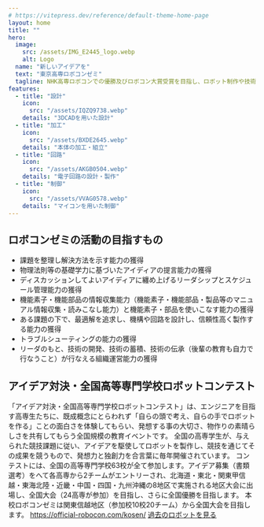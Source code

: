 ```yaml
---
# https://vitepress.dev/reference/default-theme-home-page
layout: home
title: ""
hero:
  image:
    src: /assets/IMG_E2445_logo.webp
    alt: Logo
  name: "新しいアイデアを"
  text: "東京高専ロボコンゼミ"
  tagline: NHK高専ロボコンでの優勝及びロボコン大賞受賞を目指し、ロボット制作や技術開発をしている学生主体の団体です。
features:
  - title: "設計"
    icon:
      src: "/assets/IQZQ9738.webp"
    details: "3DCADを用いた設計"
  - title: "加工"
    icon:
      src: "/assets/BXDE2645.webp"
    details: "本体の加工・組立"
  - title: "回路"
    icon:
      src: "/assets/AKGB0504.webp"
    details: "電子回路の設計・製作"
  - title: "制御"
    icon:
      src: "/assets/VVAG0578.webp"
    details: "マイコンを用いた制御"
---
```


<script lang="ts" setup>
import EntriesCarousel from "/.vitepress/components/EntriesCarousel.vue";
</script>
<EntriesCarousel />

## ロボコンゼミの活動の目指すもの
- 課題を整理し解決方法を示す能力の獲得
- 物理法則等の基礎学力に基づいたアイディアの提言能力の獲得
- ディスカッションしてよいアイディアに纏め上げるリーダシップとスケジュール管理能力の獲得
- 機能素子・機能部品の情報収集能力（機能素子・機能部品・製品等のマニュアル情報収集・読みこなし能力）と機能素子・部品を使いこなす能力の獲得
- ある課題の下で、最適解を追求し、機構や回路を設計し、信頼性高く製作する能力の獲得
- トラブルシューティングの能力の獲得
- リーダのもと、技術の開発、技術の蓄積、技術の伝承（後輩の教育も自力で行なうこと）が行なえる組織運営能力の獲得

## アイデア対決・全国高等専門学校ロボットコンテスト
「アイデア対決・全国高等専門学校ロボットコンテスト」は、エンジニアを目指す高専生たちに、既成概念にとらわれず「自らの頭で考え、自らの手でロボットを作る」ことの面白さを体験してもらい、発想する事の大切さ、物作りの素晴らしさを共有してもらう全国規模の教育イベントです。
全国の高専学生が、与えられた競技課題に従い、アイデアを駆使してロボットを製作し、競技を通じてその成果を競うもので、発想力と独創力を合言葉に毎年開催されています。
コンテストには、全国の高等専門学校63校が全て参加します。アイデア募集（書類選考）をへて各高専から2チームがエントリーされ、北海道・東北・関東甲信越・東海北陸・近畿・中国・四国・九州沖縄の8地区で実施される地区大会に出場し、全国大会（24高専が参加）を目指し、さらに全国優勝を目指します。
本校ロボコンゼミは関東信越地区（参加校10校20チーム）から全国大会を目指します。
https://official-robocon.com/kosen/
[過去のロボットを見る](/robots)
